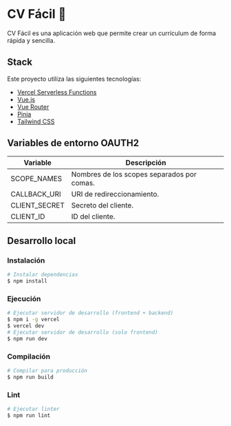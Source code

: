 # CV Fácil 📃

CV Fácil es una aplicación web que permite crear un currículum de forma rápida y sencilla.

## Stack

Este proyecto utiliza las siguientes tecnologías:

- [Vercel Serverless Functions](https://vercel.com/docs/serverless-functions/introduction)
- [Vue.js](https://vuejs.org/)
- [Vue Router](https://router.vuejs.org/)
- [Pinia](https://pinia.esm.dev/)
- [Tailwind CSS](https://tailwindcss.com/)

## Variables de entorno OAUTH2

| Variable | Descripción |
| --- | --- |
| SCOPE_NAMES | Nombres de los scopes separados por comas. |
| CALLBACK_URI | URI de redireccionamiento. |
| CLIENT_SECRET | Secreto del cliente. |
| CLIENT_ID | ID del cliente. |

## Desarrollo local

### Instalación

```bash
# Instalar dependencias
$ npm install
```	

### Ejecución

```bash
# Ejecutar servidor de desarrollo (frontend + backend)
$ npm i -g vercel
$ vercel dev
# Ejecutar servidor de desarrollo (solo frontend)
$ npm run dev
```

### Compilación

```bash
# Compilar para producción
$ npm run build
```

### Lint

```bash
# Ejecutar linter
$ npm run lint
```